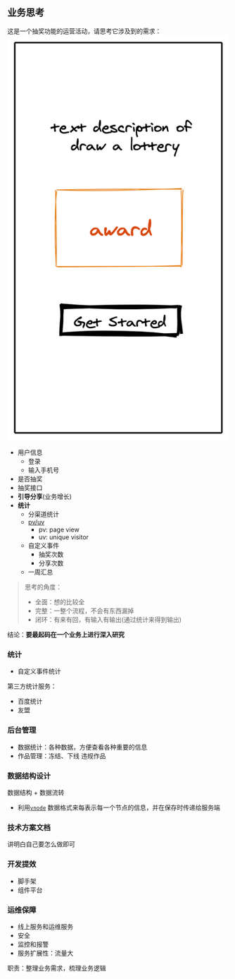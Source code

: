 ## 业务思考

这是一个抽奖功能的运营活动，请思考它涉及到的需求：
![](https://raw.githubusercontent.com/wangkaiwd/drawing-bed/master/20210318124522.png)

* 用户信息
  * 登录
  * 输入手机号
* 是否抽奖
* 抽奖接口
* **引导分享**(业务增长)
* **统计**
  * 分渠道统计
  * [pv/uv](https://www.zhihu.com/question/20448467)
    * pv: page view
    * uv: unique visitor
  * 自定义事件
    * 抽奖次数
    * 分享次数
  * 一周汇总

> 思考的角度：
> * 全面：想的比较全
> * 完整：一整个流程，不会有东西漏掉
> * 闭环：有来有回，有输入有输出(通过统计来得到输出)


结论：**要最起码在一个业务上进行深入研究**

### 统计

* 自定义事件统计

第三方统计服务：

* 百度统计
* 友盟

### 后台管理

* 数据统计：各种数据，方便查看各种重要的信息
* 作品管理：冻结、下线 违规作品

### 数据结构设计

数据结构 + 数据流转

* 利用[`vnode`](https://github.com/vuejs/vue/blob/dev/src/core/vdom/vnode.js) 数据格式来每表示每一个节点的信息，并在保存时传递给服务端

### 技术方案文档

讲明白自己要怎么做即可

### 开发提效

* 脚手架
* 组件平台

### 运维保障

* 线上服务和运维服务
* 安全
* 监控和报警
* 服务扩展性：流量大

职责：整理业务需求，梳理业务逻辑